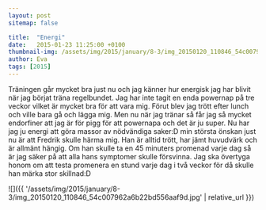 ```yaml
---
layout: post
sitemap: false

title:  "Energi"
date:   2015-01-23 11:25:00 +0100
thumbnail-img: /assets/img/2015/january/8-3/img_20150120_110846_54c007962a6b22bd556aaf9d.jpg
author: Eva
tags: [2015]
---
```


Träningen går mycket bra just nu och jag känner hur energisk jag har blivit när jag börjat träna regelbundet. Jag har inte tagit en enda powernap på tre veckor vilket är mycket bra för att vara mig. Förut blev jag trött efter lunch och ville bara gå och lägga mig. Men nu när jag tränar så får jag så mycket endorfiner att jag är för pigg för att powernapa och det är ju super. Nu har jag ju energi att göra massor av nödvändiga saker:D min största önskan just nu är att Fredrik skulle härma mig. Han är alltid trött, har jämt huvudvärk och är allmänt hängig. Om han skulle ta en 45 minuters promenad varje dag så är jag säker på att alla hans symptomer skulle försvinna. Jag ska övertyga honom om att testa promenera en stund varje dag i två veckor för då skulle han märka stor skillnad:D

![]({{ '/assets/img/2015/january/8-3/img_20150120_110846_54c007962a6b22bd556aaf9d.jpg'  | relative_url }})

